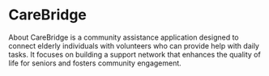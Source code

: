# CareBridge
About CareBridge is a community assistance application designed to connect elderly individuals with volunteers who can provide help with daily tasks. It focuses on building a support network that enhances the quality of life for seniors and fosters community engagement.
